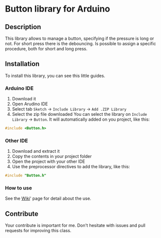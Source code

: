 # Button library for Arduino
## Description
This library allows to manage a button, specifying if the pressure is long or not. For short press there is the debouncing. Is possible to assign a specific procedure, both for short and long press.

## Installation
To install this library, you can see this little guides.

### Arduino IDE
1. Download it
2. Open Arudino IDE
3. Select tab `Sketch` -> `Include Library` -> `Add .ZIP Library`
4. Select the zip file downloaded
You can select the library on `Include Library` -> `Button`. It will automatically added on you project, like this:
```c++
#include <Button.h>
```

### Other IDE
1. Download and extract it
2. Copy the contents in your project folder
3. Open the project with your other IDE
4. Use the preprocessor directives to add the library, like this:
```c++
#include "Button.h"
```
### How to use
See the [Wiki](https://github.com/davidepalladino/Button-Arduino/wiki)' page for detail about the use.

## Contribute
Your contribute is important for me. Don't hesitate with issues and pull requests for improving this class.
